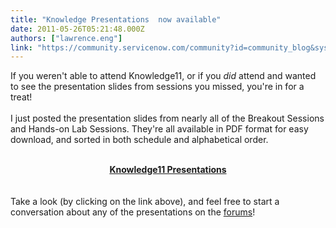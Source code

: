 ```yaml
---
title: "Knowledge Presentations  now available"
date: 2011-05-26T05:21:48.000Z
authors: ["lawrence.eng"]
link: "https://community.servicenow.com/community?id=community_blog&sys_id=546caaa1dbd0dbc01dcaf3231f96194c"
---
```

<p>If you weren't able to attend Knowledge11, or if you <em>did</em> attend and wanted to see the presentation slides from sessions you missed, you're in for a treat!<br /><br />I just posted the presentation slides from nearly all of the Breakout Sessions and Hands-on Lab Sessions. They're all available in PDF format for easy download, and sorted in both schedule and alphabetical order.<br /><br /><center><b><a title="e11-presentations" href="/knowledge11-presentations">Knowledge11 Presentations</a></b></center><br /><br />Take a look (by clicking on the link above), and feel free to start a conversation about any of the presentations on the <a title=">" href="/forums">forums</a>!</p>